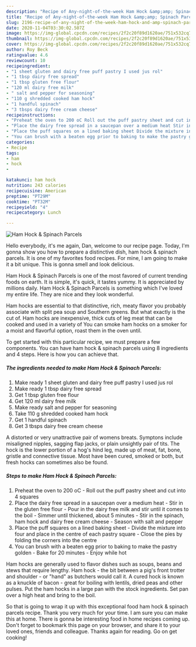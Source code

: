 ```yaml
---
description: "Recipe of Any-night-of-the-week Ham Hock &amp;amp; Spinach Parcels"
title: "Recipe of Any-night-of-the-week Ham Hock &amp;amp; Spinach Parcels"
slug: 2196-recipe-of-any-night-of-the-week-ham-hock-and-amp-spinach-parcels
date: 2020-11-04T03:30:02.507Z
image: https://img-global.cpcdn.com/recipes/2f2c20f89d1620ae/751x532cq70/ham-hock-spinach-parcels-recipe-main-photo.jpg
thumbnail: https://img-global.cpcdn.com/recipes/2f2c20f89d1620ae/751x532cq70/ham-hock-spinach-parcels-recipe-main-photo.jpg
cover: https://img-global.cpcdn.com/recipes/2f2c20f89d1620ae/751x532cq70/ham-hock-spinach-parcels-recipe-main-photo.jpg
author: Roy Beck
ratingvalue: 4.6
reviewcount: 10
recipeingredient:
- "1 sheet gluten and dairy free puff pastry I used jus rol"
- "1 tbsp dairy free spread"
- "1 tbsp gluten free flour"
- "120 ml dairy free milk"
- " salt and pepper for seasoning"
- "110 g shredded cooked ham hock"
- "1 handful spinach"
- "3 tbsps dairy free cream cheese"
recipeinstructions:
- "Preheat the oven to 200 oC Roll out the puff pastry sheet and cut into 4 squares"
- "Place the dairy free spread in a saucepan over a medium heat Stir in the gluten free flour Pour in the dairy free milk and stir until it comes to the boil Simmer until thickened, about 5 minutes Stir in the spinach, ham hock and dairy free cream cheese Season with salt and pepper"
- "Place the puff squares on a lined baking sheet Divide the mixture into four and place in the centre of each pastry square Close the pies by folding the corners into the centre"
- "You can brush with a beaten egg prior to baking to make the pastry golden Bake for 20 minutes Enjoy while hot"
categories:
- Recipe
tags:
- ham
- hock
- 

katakunci: ham hock  
nutrition: 243 calories
recipecuisine: American
preptime: "PT29M"
cooktime: "PT32M"
recipeyield: "4"
recipecategory: Lunch

---
```



![Ham Hock &amp; Spinach Parcels](https://img-global.cpcdn.com/recipes/2f2c20f89d1620ae/751x532cq70/ham-hock-spinach-parcels-recipe-main-photo.jpg)

Hello everybody, it's me again, Dan, welcome to our recipe page. Today, I'm gonna show you how to prepare a distinctive dish, ham hock &amp; spinach parcels. It is one of my favorites food recipes. For mine, I am going to make it a bit unique. This is gonna smell and look delicious.

Ham Hock &amp; Spinach Parcels is one of the most favored of current trending foods on earth. It is simple, it's quick, it tastes yummy. It is appreciated by millions daily. Ham Hock &amp; Spinach Parcels is something which I've loved my entire life. They are nice and they look wonderful.

Ham hocks are essential to that distinctive, rich, meaty flavor you probably associate with split pea soup and Southern greens. But what exactly is the cut of. Ham hocks are inexpensive, thick cuts of leg meat that can be cooked and used in a variety of You can smoke ham hocks on a smoker for a moist and flavorful option, roast them in the oven until.


To get started with this particular recipe, we must prepare a few components. You can have ham hock &amp; spinach parcels using 8 ingredients and 4 steps. Here is how you can achieve that.

<!--inarticleads1-->

##### The ingredients needed to make Ham Hock &amp; Spinach Parcels:

1. Make ready 1 sheet gluten and dairy free puff pastry I used jus rol
1. Make ready 1 tbsp dairy free spread
1. Get 1 tbsp gluten free flour
1. Get 120 ml dairy free milk
1. Make ready  salt and pepper for seasoning
1. Take 110 g shredded cooked ham hock
1. Get 1 handful spinach
1. Get 3 tbsps dairy free cream cheese


A distorted or very unattractive pair of womens breats. Symptons include misaligned nipples, sagging flap jacks, or plain unsightly pair of tits. The hock is the lower portion of a hog&#39;s hind leg, made up of meat, fat, bone, gristle and connective tissue. Most have been cured, smoked or both, but fresh hocks can sometimes also be found. 

<!--inarticleads2-->

##### Steps to make Ham Hock &amp; Spinach Parcels:

1. Preheat the oven to 200 oC - Roll out the puff pastry sheet and cut into 4 squares
1. Place the dairy free spread in a saucepan over a medium heat - Stir in the gluten free flour - Pour in the dairy free milk and stir until it comes to the boil - Simmer until thickened, about 5 minutes - Stir in the spinach, ham hock and dairy free cream cheese - Season with salt and pepper
1. Place the puff squares on a lined baking sheet - Divide the mixture into four and place in the centre of each pastry square - Close the pies by folding the corners into the centre
1. You can brush with a beaten egg prior to baking to make the pastry golden - Bake for 20 minutes - Enjoy while hot


Ham hocks are generally used to flavor dishes such as soups, beans and stews that require lengthy. Ham hock - the bit between a pig&#39;s front trotter and shoulder - or &#34;hand&#34; as butchers would call it. A cured hock is known as a knuckle of bacon - great for boiling with lentils, dried peas and other pulses. Put the ham hocks in a large pan with the stock ingredients. Set pan over a high heat and bring to the boil. 

So that is going to wrap it up with this exceptional food ham hock &amp; spinach parcels recipe. Thank you very much for your time. I am sure you can make this at home. There is gonna be interesting food in home recipes coming up. Don't forget to bookmark this page on your browser, and share it to your loved ones, friends and colleague. Thanks again for reading. Go on get cooking!
